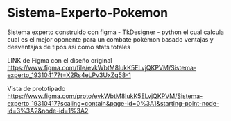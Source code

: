 # Sistema-Experto-Pokemon
Sistema experto construido con figma - TkDesigner - python el cual calcula cual es el mejor oponente para un combate pokémon basado ventajas y desventajas de tipos asi como stats totales 

LINK de Figma con el diseño original 
https://www.figma.com/file/evkWbtM8lukK5ELvjQKPVM/Sistema-experto_19310417?t=X2Rs4eLPv3UxZq58-1

Vista de prototipado
https://www.figma.com/proto/evkWbtM8lukK5ELvjQKPVM/Sistema-experto_19310417?scaling=contain&page-id=0%3A1&starting-point-node-id=3%3A2&node-id=1%3A2
